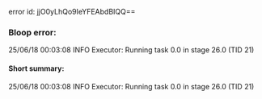 error id: jjO0yLhQo9IeYFEAbdBIQQ==
### Bloop error:

25/06/18 00:03:08 INFO Executor: Running task 0.0 in stage 26.0 (TID 21)
#### Short summary: 

25/06/18 00:03:08 INFO Executor: Running task 0.0 in stage 26.0 (TID 21)